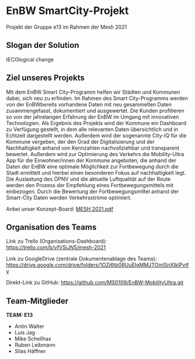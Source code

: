 # EnBW SmartCity-Projekt
Projekt der Gruppe e13 im Rahmen der Mesh 2021


## Slogan der Solution
tECOlogical change

## Ziel unseres Projekts
Mit dem EnBW Smart City-Programm helfen wir Städten und Kommunen dabei, sich neu zu erfinden. Im Rahmen des Smart City-Programms werden von der EnBWbereits vorhandene Daten mit neu gesammelten Daten zusammengefasst, dokumentiert und ausgewertet. Die Kunden profitieren so von der jahrelangen Erfahrung der EnBW im Umgang mit innovativen Technologien. Als Ergebnis des Projekts wird der Kommune ein Dashboard zu Verfügung gestellt, in dem alle relevanten Daten übersichtlich und in Echtzeit dargestellt werden. Außerdem wird der sogenannte City-IQ für die Kommune vergeben, der den Grad der Digitalisierung und der Nachhaltigkeit anhand von Kennzahlen nachvollziehbar und transparent bewertet.
Außerdem wird zur Optimierung des Verkehrs die Mobility-Ultra App für die Einwohner/innen der Kommune angeboten, die anhand der Daten der EnBW eine optimale Möglichkeit zur Fortbewegung durch die Stadt ermittelt und hierbei einen besonderen Fokus auf nachhaltigkeit legt. Die Auslastung des ÖPNV und die aktuelle Luftqualität auf der Route werden den Prozess der Empfehlung eines Fortbewegungsmittels mit einbezogen.
Durch die Bewertung der Fortbewegungsmittel anhand der Smart-City Daten werden Verkehrsströme optimiert.

Anbei unser Konzept-Board:
[MESH 2021.pdf](https://github.com/MS0109/EnBW-MobilityUltra/files/6052518/MESH.2021.pdf)


## Organisation des Teams
Link zu Trello (Organisations-Dashboard):
https://trello.com/b/vfVSiJN5/mesh-2021

Link zu GoogleDrive (zentrale Dokumentenablage des Teams):
https://drive.google.com/drive/folders/1OZj6tb0RUuEIgMMJTOinlSnXIklPvtfy

Direkt-Link zu GitHub:
https://github.com/MS0109/EnBW-MobilityUltra.git 

## Team-Mitglieder
**TEAM: E13**
- Antin Walter
- Luis Jag
- Mike Schellhas
- Ruben Leibmann
- Silas Häffner
